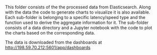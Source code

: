 
This folder consists of the the processed data from Elasticsearch. Along with the data the code to generate charts to visualize it is also available. Each sub-folder is belonging to a specific latency/speed type and the function used to derive the aggregate information for it. The sub-folder consists of a data directory and a Jupyter notebook with the code to plot the charts based on the corresponding data.

The data is downloaded from the dashboards at http://198.59.70.212:5601/app/dashboards